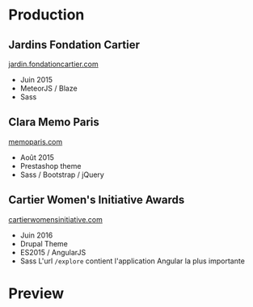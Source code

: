 # Production

## Jardins Fondation Cartier
[jardin.fondationcartier.com](http://jardin.fondationcartier.com/)

 - Juin 2015
 - MeteorJS / Blaze
 - Sass

## Clara Memo Paris
[memoparis.com](http://www.memoparis.com/fr/)

 - Août 2015
 - Prestashop theme
 - Sass / Bootstrap / jQuery

## Cartier Women's Initiative Awards
[cartierwomensinitiative.com](https://www.cartierwomensinitiative.com/)

 - Juin 2016
 - Drupal Theme
 - ES2015 / AngularJS
 - Sass
L'url `/explore` contient l'application Angular la plus importante

# Preview

